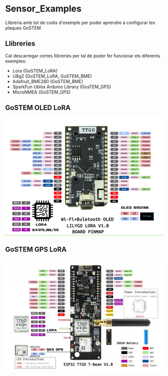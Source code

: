 # Sensor_Examples
Llibreria amb tot de codis d'exemple per poder aprendre a configurar les plaques GoSTEM

## Llibreries
Cal descarregar certes llibreries per tal de poder fer funcionar els diferents exemples:
- Lora (GoSTEM_LoRA)
- U8g2 (GoSTEM_LoRA, GoSTEM_BME)
- Adafruit_BME280 (GoSTEM_BME)
- SparkFun Ublox Arduino Library (GosTEM_GPS)
- MicroNMEA (GoSTEM_GPS)

## GoSTEM OLED LoRA
![Setup d'Exemple](https://github.com/GoSTEM-Education/Sensor_Examples/blob/main/LoRa_OLED.jpg?raw=true)
## GoSTEM GPS LoRA
![Setup d'Exemple](https://github.com/GoSTEM-Education/Sensor_Examples/blob/main/TBeam.jpg?raw=true)
